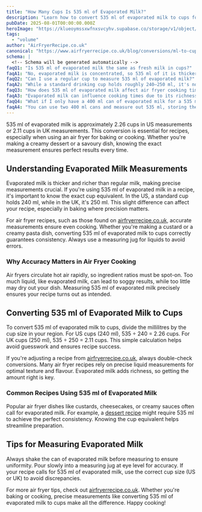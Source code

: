 ```yaml
---
title: "How Many Cups Is 535 ml of Evaporated Milk?"
description: "Learn how to convert 535 ml of evaporated milk to cups for perfect baking and cooking every time. Includes UK and US measurements."
pubDate: 2025-08-01T00:00:00.000Z
heroImage: "https://klueoymssxwfnxsvcyhv.supabase.co/storage/v1/object/public/Shmucket/how-many-cups-is-535-ml-of-evaporated-milk.webp"
tags:
  - "volume"
author: "AirFryerRecipe.co.uk"
canonical: "https://www.airfryerrecipe.co.uk/blog/conversions/ml-to-cups/how-many-cups-is-535-ml-of-evaporated-milk"
schema: |
  <!-- Schema will be generated automatically -->
faqQ1: "Is 535 ml of evaporated milk the same as fresh milk in cups?"
faqA1: "No, evaporated milk is concentrated, so 535 ml of it is thicker than the same volume of fresh milk. However, the cup measurement remains the same—approximately 2.26 US cups or 2.11 UK cups. Always use evaporated milk as specified in recipes for best results."
faqQ2: "Can I use a regular cup to measure 535 ml of evaporated milk?"
faqA2: "While a standard drinking cup holds roughly 240–250 ml, it's not precise enough for baking or air fryer recipes. For accuracy, use a liquid measuring jug to measure 535 ml of evaporated milk. This ensures your dish turns out perfectly every time."
faqQ3: "How does 535 ml of evaporated milk affect air fryer cooking times?"
faqA3: "Evaporated milk can influence cooking times due to its richness. If your recipe calls for 535 ml, ensure it's evenly distributed to avoid uneven cooking. Check recipes on <a href=https://www.airfryerrecipe.co.uk>airfryerrecipe.co.uk</a> for guidance on adjusting times for creamy dishes."
faqQ4: "What if I only have a 400 ml can of evaporated milk for a 535 ml recipe?"
faqA4: "You can use two 400 ml cans and measure out 535 ml, storing the rest. Alternatively, adjust the recipe proportions accordingly. For precise conversions, refer to <a href=https://www.airfryerrecipe.co.uk/air-fryer-conversion-chart>airfryerrecipe.co.uk</a> to maintain balance in your dish."
---
```

<p>535 ml of evaporated milk is approximately 2.26 cups in US measurements or 2.11 cups in UK measurements. This conversion is essential for recipes, especially when using an air fryer for baking or cooking. Whether you're making a creamy dessert or a savoury dish, knowing the exact measurement ensures perfect results every time.</p>  

<h2>Understanding Evaporated Milk Measurements</h2>  
<p>Evaporated milk is thicker and richer than regular milk, making precise measurements crucial. If you're using 535 ml of evaporated milk in a recipe, it's important to know the exact cup equivalent. In the US, a standard cup holds 240 ml, while in the UK, it's 250 ml. This slight difference can affect your recipe, especially in baking where precision matters.</p>  

<p>For air fryer recipes, such as those found on <a href=https://www.airfryerrecipe.co.uk/recipes>airfryerrecipe.co.uk</a>, accurate measurements ensure even cooking. Whether you're making a custard or a creamy pasta dish, converting 535 ml of evaporated milk to cups correctly guarantees consistency. Always use a measuring jug for liquids to avoid errors.</p>  

<h3>Why Accuracy Matters in Air Fryer Cooking</h3>  
<p>Air fryers circulate hot air rapidly, so ingredient ratios must be spot-on. Too much liquid, like evaporated milk, can lead to soggy results, while too little may dry out your dish. Measuring 535 ml of evaporated milk precisely ensures your recipe turns out as intended.</p>  

<h2>Converting 535 ml of Evaporated Milk to Cups</h2>  
<p>To convert 535 ml of evaporated milk to cups, divide the millilitres by the cup size in your region. For US cups (240 ml), 535 ÷ 240 = 2.26 cups. For UK cups (250 ml), 535 ÷ 250 = 2.11 cups. This simple calculation helps avoid guesswork and ensures recipe success.</p>  

<p>If you're adjusting a recipe from <a href=https://www.airfryerrecipe.co.uk/air-fryer-conversion-chart>airfryerrecipe.co.uk</a>, always double-check conversions. Many air fryer recipes rely on precise liquid measurements for optimal texture and flavour. Evaporated milk adds richness, so getting the amount right is key.</p>  

<h3>Common Recipes Using 535 ml of Evaporated Milk</h3>  
<p>Popular air fryer dishes like custards, cheesecakes, or creamy sauces often call for evaporated milk. For example, a <a href=https://www.airfryerrecipe.co.uk/recipe-category/dessert>dessert recipe</a> might require 535 ml to achieve the perfect consistency. Knowing the cup equivalent helps streamline preparation.</p>  

<h2>Tips for Measuring Evaporated Milk</h2>  
<p>Always shake the can of evaporated milk before measuring to ensure uniformity. Pour slowly into a measuring jug at eye level for accuracy. If your recipe calls for 535 ml of evaporated milk, use the correct cup size (US or UK) to avoid discrepancies.</p>  

<p>For more air fryer tips, check out <a href=https://www.airfryerrecipe.co.uk>airfryerrecipe.co.uk</a>. Whether you're baking or cooking, precise measurements like converting 535 ml of evaporated milk to cups make all the difference. Happy cooking!</p>
